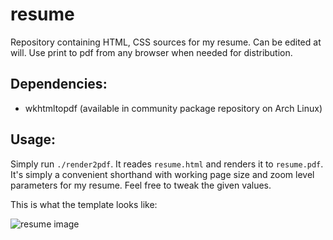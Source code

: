 # resume

Repository containing HTML, CSS sources for my resume. Can be edited at will.
Use print to pdf from any browser when needed for distribution.

## Dependencies:

- wkhtmltopdf (available in community package repository on Arch Linux)

## Usage:

Simply run `./render2pdf`. It reades `resume.html` and renders it to `resume.pdf`.
It's simply a convenient shorthand with working page size and zoom level parameters
for my resume. Feel free to tweak the given values.

This is what the template looks like:

![resume image](https://github.com/arindas/resume/blob/master/assets/resume.png)
